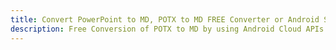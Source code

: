 ---title: Convert PowerPoint to MD, POTX to MD FREE Converter or Android SDKdescription: Free Conversion of POTX to MD by using Android Cloud APIs & SDKs. Also Create, Edit & Render Microsoft Word & OpenOffice documents in the Cloud.---